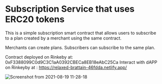 # Subscription Service that uses ERC20 tokens
This is a simple subscription smart contract that allows users to subscribe to a plan created by a merchant
using the same contract.

Merchants can create plans.
Subscribers can subscribe to the same plan.

Contract deployed on Rinkeby at: 0xF3388099C0d9C3C1aA0392CBECa8EB18eAbC25Ca 
Interact with dAPP on Rinkeyby at : https://relaxed-brattain-46fdda.netlify.app/

![Screenshot from 2021-08-19 11-28-18](https://user-images.githubusercontent.com/84708985/130015853-96f2f66c-e053-4f4b-9c4d-d07e6762dd5f.png)

